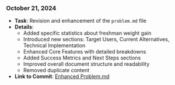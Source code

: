 ### October 21, 2024
- **Task**: Revision and enhancement of the `problem.md` file
- **Details**: 
  - Added specific statistics about freshman weight gain
  - Introduced new sections: Target Users, Current Alternatives, Technical Implementation
  - Enhanced Core Features with detailed breakdowns
  - Added Success Metrics and Next Steps sections
  - Improved overall document structure and readability
  - Removed duplicate content
- **Link to Commit**: [Enhanced Problem.md](https://github.com/MominHumayon/326FinalProject/commit/)